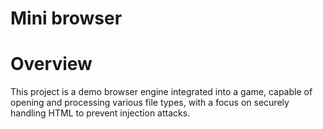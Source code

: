 # Mini browser

# Overview

This project is a demo browser engine integrated into a game, capable of opening and processing various file types, with a focus on securely handling HTML to prevent injection attacks.